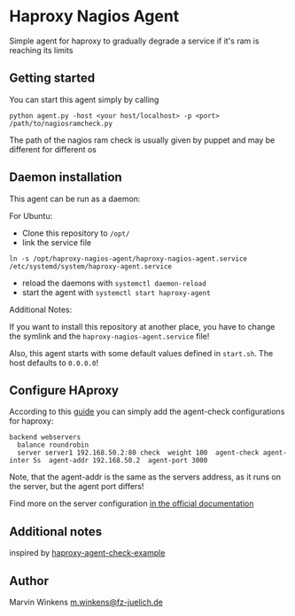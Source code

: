 # Haproxy Nagios Agent

Simple agent for haproxy to gradually degrade a service if it's ram is reaching its limits

## Getting started
You can start this agent simply by calling

```commandline
python agent.py -host <your host/localhost> -p <port> /path/to/nagiosramcheck.py
```

The path of the nagios ram check is usually given by puppet and may be different for different os

## Daemon installation

This agent can be run as a daemon:

For Ubuntu:
- Clone this repository to `/opt/`
- link the service file
```commandline
ln -s /opt/haproxy-nagios-agent/haproxy-nagios-agent.service /etc/systemd/system/haproxy-agent.service
```
- reload the daemons with `systemctl daemon-reload`
- start the agent with `systemctl start haproxy-agent`

Additional Notes:

If you want to install this repository at another place, you have to change the symlink and the `haproxy-nagios-agent.service` file!

Also, this agent starts with some default values defined in `start.sh`. The host defaults to `0.0.0.0`!

## Configure HAproxy

According to this [guide](https://www.haproxy.com/blog/how-to-enable-health-checks-in-haproxy#agent-health-checks)
you can simply add the agent-check configurations for haproxy:
```
backend webservers
  balance roundrobin
  server server1 192.168.50.2:80 check  weight 100  agent-check agent-inter 5s  agent-addr 192.168.50.2  agent-port 3000
```

Note, that the agent-addr is the same as the servers address, as it runs on the server, but the agent port differs!

Find more on the server configuration [in the official documentation](https://www.haproxy.com/documentation/aloha/latest/load-balancing/health-checks/agent-checks/#configure-the-servers)

## Additional notes

inspired by [haproxy-agent-check-example](https://github.com/haproxytechblog/haproxy-agent-check-example)

## Author

Marvin Winkens <m.winkens@fz-juelich.de>
